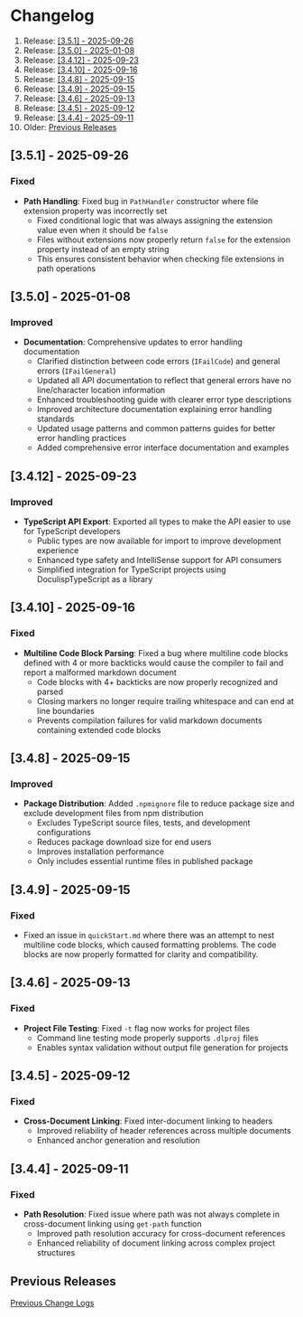 <!-- GENERATED DOCUMENT DO NOT EDIT! -->
<!-- prettier-ignore-start -->
<!-- markdownlint-disable -->

<!-- Compiled with doculisp https://www.npmjs.com/package/doculisp -->
<!-- Written By: Jason Kerney -->

# Changelog #

1. Release: [[3.5.1] - 2025-09-26](#351---2025-09-26)
2. Release: [[3.5.0] - 2025-01-08](#350---2025-01-08)
3. Release: [[3.4.12] - 2025-09-23](#3412---2025-09-23)
4. Release: [[3.4.10] - 2025-09-16](#3410---2025-09-16)
5. Release: [[3.4.8] - 2025-09-15](#348---2025-09-15)
6. Release: [[3.4.9] - 2025-09-15](#349---2025-09-15)
7. Release: [[3.4.6] - 2025-09-13](#346---2025-09-13)
8. Release: [[3.4.5] - 2025-09-12](#345---2025-09-12)
9. Release: [[3.4.4] - 2025-09-11](#344---2025-09-11)
10. Older: [Previous Releases](#previous-releases)

## [3.5.1] - 2025-09-26 ##

### Fixed ###

- **Path Handling**: Fixed bug in `PathHandler` constructor where file extension property was incorrectly set
  - Fixed conditional logic that was always assigning the extension value even when it should be `false`
  - Files without extensions now properly return `false` for the extension property instead of an empty string
  - This ensures consistent behavior when checking file extensions in path operations

## [3.5.0] - 2025-01-08 ##

### Improved ###

- **Documentation**: Comprehensive updates to error handling documentation
  - Clarified distinction between code errors (`IFailCode`) and general errors (`IFailGeneral`)
  - Updated all API documentation to reflect that general errors have no line/character location information
  - Enhanced troubleshooting guide with clearer error type descriptions
  - Improved architecture documentation explaining error handling standards
  - Updated usage patterns and common patterns guides for better error handling practices
  - Added comprehensive error interface documentation and examples

## [3.4.12] - 2025-09-23 ##

### Improved ###

- **TypeScript API Export**: Exported all types to make the API easier to use for TypeScript developers
  - Public types are now available for import to improve development experience
  - Enhanced type safety and IntelliSense support for API consumers
  - Simplified integration for TypeScript projects using DoculispTypeScript as a library

## [3.4.10] - 2025-09-16 ##

### Fixed ###

- **Multiline Code Block Parsing**: Fixed a bug where multiline code blocks defined with 4 or more backticks would cause the compiler to fail and report a malformed markdown document
  - Code blocks with 4+ backticks are now properly recognized and parsed
  - Closing markers no longer require trailing whitespace and can end at line boundaries
  - Prevents compilation failures for valid markdown documents containing extended code blocks

## [3.4.8] - 2025-09-15 ##

### Improved ###

- **Package Distribution**: Added `.npmignore` file to reduce package size and exclude development files from npm distribution
  - Excludes TypeScript source files, tests, and development configurations
  - Reduces package download size for end users
  - Improves installation performance
  - Only includes essential runtime files in published package

## [3.4.9] - 2025-09-15 ##

### Fixed ###

- Fixed an issue in `quickStart.md` where there was an attempt to nest multiline code blocks, which caused formatting problems. The code blocks are now properly formatted for clarity and compatibility.

## [3.4.6] - 2025-09-13 ##

### Fixed ###

- **Project File Testing**: Fixed `-t` flag now works for project files
  - Command line testing mode properly supports `.dlproj` files
  - Enables syntax validation without output file generation for projects

## [3.4.5] - 2025-09-12 ##

### Fixed ###

- **Cross-Document Linking**: Fixed inter-document linking to headers
  - Improved reliability of header references across multiple documents
  - Enhanced anchor generation and resolution

## [3.4.4] - 2025-09-11 ##

### Fixed ###

- **Path Resolution**: Fixed issue where path was not always complete in cross-document linking using `get-path` function
  - Improved path resolution accuracy for cross-document references
  - Enhanced reliability of document linking across complex project structures

## Previous Releases ##

[Previous Change Logs](./PREVIOUS-CHANGELOG.md)

<!-- Written By: Jason Kerney -->
<!-- markdownlint-restore -->
<!-- prettier-ignore-end -->
<!-- GENERATED DOCUMENT DO NOT EDIT! -->